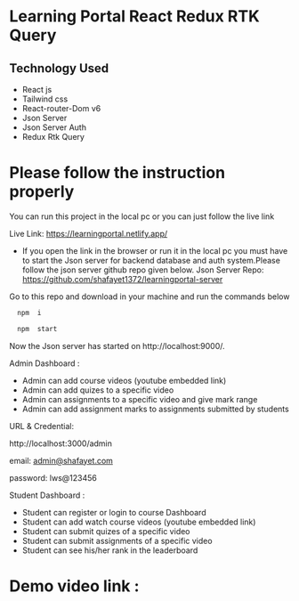 
# Learning Portal React Redux RTK Query




## Technology Used
* React js
* Tailwind css
* React-router-Dom v6
* Json Server
* Json Server Auth
* Redux Rtk Query





# Please follow the instruction properly

 You can run this project in the local pc or you can just follow the live link

Live Link: https://learningportal.netlify.app/

* If you open the link in the browser or run it in the local pc you must have to start the Json server for backend database and auth system.Please follow the json server github repo given below.
Json Server Repo: https://github.com/shafayet1372/learningportal-server

Go to this repo and download in your machine and run the commands below

```bash
  npm  i
```
```bash
  npm  start
```
Now the Json server has started on http://localhost:9000/.

Admin Dashboard :
* Admin can add course videos (youtube embedded link)
* Admin can add quizes to a specific video
* Admin can assignments to a specific video and give mark range
* Admin can add assignment marks to assignments submitted by students

URL & Credential:

http://localhost:3000/admin

email: admin@shafayet.com

password: lws@123456


Student Dashboard :
* Student can register or login to course Dashboard
* Student can add watch course videos (youtube embedded link)
* Student can submit quizes of a specific video
* Student can  submit assignments of a specific video 
* Student can see his/her rank in the leaderboard

# Demo video link :
